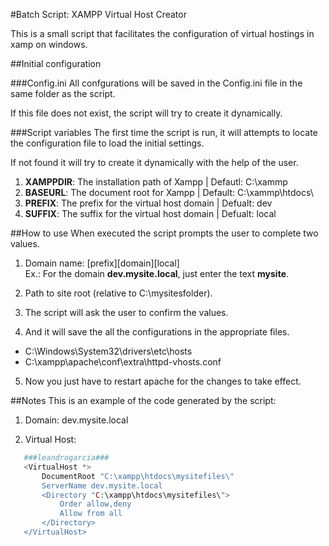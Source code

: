 #Batch Script: XAMPP Virtual Host Creator

This is a small script that facilitates the configuration of virtual hostings in xamp on windows.


##Initial configuration

###Config.ini
All confgurations will be saved in the Config.ini file in the same folder as the script.

If this file does not exist, the script will try to create it dynamically.


###Script variables
The first time the script is run, it will attempts to locate the configuration file to load the initial settings.

If not found it will try to create it dynamically with the help of the user.  

1. **XAMPPDIR**: The installation path of Xampp | Defautl: C:\xammp
1. **BASEURL**: The document root for Xampp | Default: C:\xammp\htdocs\
1. **PREFIX**: The prefix for the virtual host domain | Defualt: dev
1. **SUFFIX**: The suffix for the virtual host domain | Defualt: local


##How to use
When executed the script prompts the user to complete two values.

1. Domain name: [prefix][domain][local]  
	Ex.: For the domain **dev.mysite.local**, just enter the text **mysite**.

2. Path to site root (relative to C:\mysitesfolder\).

3. The script will ask the user to confirm the values.

4. And it will save the all the configurations in the appropriate files.
- C:\Windows\System32\drivers\etc\hosts
- C:\xampp\apache\conf\extra\httpd-vhosts.conf

5. Now you just have to restart apache for the changes to take effect.

##Notes
This is an example of the code generated by the script:

1. Domain: dev.mysite.local

2. Virtual Host:
```php
   ###leandrogarcia###
   <VirtualHost *>
       DocumentRoot "C:\xampp\htdocs\mysitefiles\"
       ServerName dev.mysite.local
       <Directory "C:\xampp\htdocs\mysitefiles\">
           Order allow,deny
           Allow from all
       </Directory>
   </VirtualHost>
```
